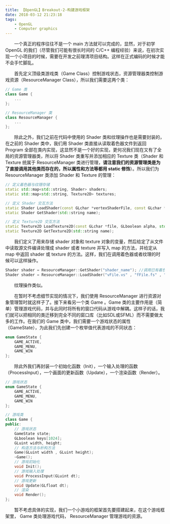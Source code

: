 ```yaml
---
title: 【OpenGL】Breakout-2-构建游戏框架
date: 2018-03-12 21:23:18
tags:
	- OpenGL
	- Computer graphics
---
```


&emsp;&emsp;一个真正的程序往往不是一个 main 方法就可以完成的，显然，对于初学 OpenGL 的我们（尽管我们可能有很长时间的 C/C++ 编程经验）来说，在初次实现一个小项目的时候，需要在开发之前理清项目结构。这样在正式编码的时候才能不会手忙脚乱。

<!--more-->

&emsp;&emsp;首先定义顶级类游戏类（Game Class）控制游戏状态，资源管理器类控制游戏资源（ResourceManager Class），所以我们需要这两个类：

```c++
// Game 类
class Game {
	...
};

// ResourceManager 类
class ResourceManager {
  	...  
};
```

&emsp;&emsp;除此之外，我们之前在代码中使用的 Shader 类和纹理操作也是需要封装的，在之前的 Shader 类中，我们用 Shader 类直接从读取着色器文件到返回 Program 全部在类内实现，这显然不是一个好的实现，更何况我们现在又有了全局的资源管理器类，所以将 Shader 类重写并添加相应的 Texture 类（Shader 和 Texture 统属于 ResourceManager 类进行管理，**请注意我们的资源管理类是为了直接调用其他类而存在的，所以属性和方法等都用 static 修饰**）。所以我们为 ResourceManager 类添加 Shader 和 Texture 的管理：

```c++
// 定义着色器与纹理存储
static std::map<std::string, Shader> shaders;
static std::map<std::string, Texture2D> textures;

// 定义 Shader 交互方法
static Shader LoadShader(const GLchar *vertexShaderFile, const GLchar *fragmentShaderFile, const GLchar *geometryShaderFile, std::string name);
static Shader GetShader(std::string name);

// 定义 Texture2D 交互方法
static Texture2D LoadTexture2D(const GLchar *file, GLboolean alpha, std::string name);
static Texture2D GetTexture2D(std::string name);
```

&emsp;&emsp;我们定义了用来存储 shader 对象和 texture 对象的变量，然后给定了从文件中读取源文件编译处理成 shader 或者 texture 并写入 map 的方法，并给定从 map 中返回 shader 或 texture 的方法。这样，我们在调用着色器或者纹理的时候可以这样操作。

```c++
Shader shader = ResourceManager::GetShader("shader_name"); //调用已有着色器
Shader shader = ResourceManager::LoadShader("vFile.vs" , "fFile.fs" , "gFile.gs" , "shader_name"); //使用新编译着色器
```

&emsp;&emsp;纹理操作类似。

&emsp;&emsp;在暂时不考虑细节实现的情况下，我们使用 ResourceManager 进行资源对象管理暂时就这样子了。接下来看另一个类 Game 。Game 类的主要作用是（简单）管理游戏代码，并与此同时将所有的窗口代码从游戏中解耦。这样子的话，我们就可以把相同的类迁移到完全不同的窗口库（比如SDL或SFML）而不需要做太多的工作。在我们的 Game 类中，我们需要一个游戏状态的属性（GameState），为此我们先创建一个枚举值代表游戏的不同状态：

```c++
enum GameState {
	GAME_ACTIVE,	
	GAME_MENU,
	GAME_WIN
};
```

&emsp;&emsp;除此外我们再封装一个初始化函数（Init），一个输入处理的函数（ProcessInput），一个画面的更新函数（Update），一个渲染函数（Render）。

```c++
// 游戏状态
enum GameState {
	GAME_ACTIVE,
	GAME_MENU,
	GAME_WIN
};

// 游戏类
class Game {
public:
	// 游戏状态
	GameState state;
	GLboolean keys[1024];
	GLuint width, height;
	// 构造方法与析构方法
	Game(GLuint width , GLuint height);
	~Game();
	// 游戏初始化
	void Init();
    // 游戏输入处理
	void ProcessInput(GLuint dt);
    // 游戏更新
	void Update(GLfloat dt);
    // 渲染
	void Render();
};
```

&emsp;&emsp;暂不考虑具体的实现，我们一个小游戏的框架首先要搭建起来，在这个游戏框架里， Game 类处理游戏代码， ResourceManager 管理游戏的资源。